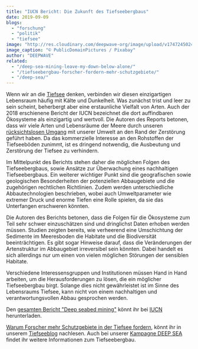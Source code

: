 ```yaml
---
title: "IUCN Bericht: Die Zukunft des Tiefseebergbaus"
date: 2019-09-09
blogs: 
  - "forschung"
  - "politik"
  - "tiefsee"
image: "http://res.cloudinary.com/deepwave-org/image/upload/v1747245024/deepwave.org/animal-18719_1920.jpg"
image_caption: "© PublicDomainPictures / Pixabay"
author: "DEEPWAVE"
related: 
  - "/deep-sea-mining-leave-my-down-below-alone/"
  - "/tiefseebergbau-forscher-fordern-mehr-schutzgebiete/"
  - "/deep-sea/"
---
```


Wenn wir an die [Tiefsee](https://www.deepwave.org/die-ozeane/die-tiefsee/) denken, verbinden wir diesen einzigartigen Lebensraum häufig mit Kälte und Dunkelheit. Was zunächst trist und leer zu sein scheint, beherbergt aber eine erstaunliche Vielfalt von Arten. Auch der 2018 erschienene Bericht der IUCN bezeichnet die dort auffindbaren Ökosysteme als einzigartig und wertvoll. Die Autoren des Reports betonen, dass wir viele Arten und Lebensräume der Meere durch unseren [rücksichtslosen Umgang](https://www.deepwave.org/deep-sea-mining-leave-my-down-below-alone/) mit unserer Umwelt an den Rand der Zerstörung geführt haben. Da das kommerzielle Interesse an den Rohstoffen der Tiefseeböden zunimmt, ist es dringend notwendig, die Ausbeutung und Zerstörung der Tiefsee zu verhindern.

Im Mittelpunkt des Berichts stehen daher die möglichen Folgen des Tiefseebergbaus, sowie Ansätze zur Überwachung eines nachhaltigen Tiefseebergbaus. Ein weiterer wichtiger Punkt sind die geografischen sowie geologischen Besonderheiten der potenziellen Abbaugebiete und die zugehörigen rechtlichen Richtlinien. Zudem werden unterschiedliche Abbautechnologien beschrieben, wobei auch Umweltparameter wie extremer Druck und enorme Tiefen eine Rolle spielen, da sie das Unterfangen erschweren könnten.

Die Autoren des Berichts betonen, dass die Folgen für die Ökosysteme zum Teil sehr schwer einzuschätzen sind und dringlichst Daten erhoben werden müssen. Studien zeigten bereits, wie verheerend eine Umschichtung der Sedimente im Meeresboden die Habitate und die Biodiversität beeinträchtigen. Es gibt sogar Hinweise darauf, dass die Veränderungen der Artenstruktur im Abbaugebiet irreversibel sein könnten. Dabei handelt es sich allerdings nur um einen von vielen möglichen Störungen der sensiblen Habitate.

Verschiedene Interessensgruppen und Institutionen müssen Hand in Hand arbeiten, um die Herausforderungen zu lösen, die ein möglicher Tiefseebergbau birgt. Solange dies nicht gewährleistet ist im Sinne des Lebensraums Tiefsee, kann nicht von einem nachhaltigen und verantwortungsvollen Abbau gesprochen werden.

Den [gesamten Bericht "Deep seabed mining"](https://portals.iucn.org/library/node/47761) könnt ihr bei [IUCN](https://www.iucn.org/) herunterladen.

[Warum Forscher mehr Schutzgebiete in der Tiefsee fordern](https://www.deepwave.org/tiefseebergbau-forscher-fordern-mehr-schutzgebiete/), könnt ihr in unserem [Tiefseeblog](https://www.deepwave.org/blogs/tiefsee/) nachlesen. Auch bei unserer [Kampagne DEEP SEA](https://www.deepwave.org/deep-sea/) findet ihr weitere Informationen zum Tiefseebergbau.
